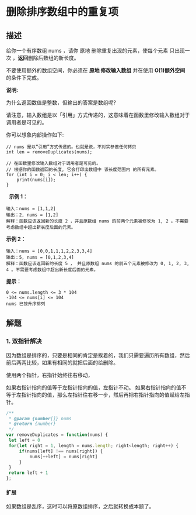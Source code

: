 # 删除排序数组中的重复项

## 描述

给你一个有序数组 nums ，请你 原地 删除重复出现的元素，使每个元素 只出现一次 ，**返回**删除后数组的新长度。

不要使用额外的数组空间，你必须在 **原地 修改输入数组** 并在使用 **O(1)额外空间** 的条件下完成。

**说明:**

为什么返回数值是整数，但输出的答案是数组呢?

请注意，输入数组是以「引用」方式传递的，这意味着在函数里修改输入数组对于调用者是可见的。

你可以想象内部操作如下:

```
// nums 是以“引用”方式传递的。也就是说，不对实参做任何拷贝
int len = removeDuplicates(nums);

// 在函数里修改输入数组对于调用者是可见的。
// 根据你的函数返回的长度, 它会打印出数组中 该长度范围内 的所有元素。
for (int i = 0; i < len; i++) {
    print(nums[i]);
}
```
 
**示例 1：**

```
输入：nums = [1,1,2]
输出：2, nums = [1,2]
解释：函数应该返回新的长度 2 ，并且原数组 nums 的前两个元素被修改为 1, 2 。不需要考虑数组中超出新长度后面的元素。
```

**示例 2：**

```
输入：nums = [0,0,1,1,1,2,2,3,3,4]
输出：5, nums = [0,1,2,3,4]
解释：函数应该返回新的长度 5 ， 并且原数组 nums 的前五个元素被修改为 0, 1, 2, 3, 4 。不需要考虑数组中超出新长度后面的元素。
```

**提示：**

```
0 <= nums.length <= 3 * 104
-104 <= nums[i] <= 104
nums 已按升序排列
```

## 解题

### 1. 双指针解决

因为数组是排序的，只要是相同的肯定是挨着的，我们只需要遍历所有数组，然后前后两两比较，如果有相同的就把后面的给删除。

使用两个指针，右指针始终往右移动，

如果右指针指向的值等于左指针指向的值，左指针不动。
如果右指针指向的值不等于左指针指向的值，那么左指针往右移一步，然后再把右指针指向的值赋给左指针。

```js
/**
 * @param {number[]} nums
 * @return {number}
 */
var removeDuplicates = function(nums) {
 let left = 0
 for(let right = 1, length = nums.length; right<length; right++) {
     if(nums[left] !== nums[right]) {
         nums[++left] = nums[right]
     }
 }
 return left + 1
};
```

#### 扩展

如果数组是乱序，这时可以将原数组排序，之后就转换成本题了。